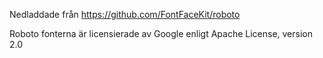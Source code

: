 Nedladdade från https://github.com/FontFaceKit/roboto

Roboto fonterna är licensierade av Google enligt Apache License, version 2.0
